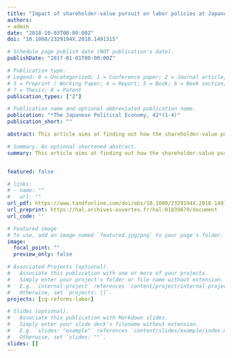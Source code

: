 ```yaml
---
title: "Impact of shareholder-value pursuit on labor policies at Japanese joint-stock companies: Case of Nikkei Index 400"
authors:
- admin
date: "2018-10-03T00:00:00Z"
doi: "10.1080/2329194X.2018.1491315"

# Schedule page publish date (NOT publication's date).
publishDate: "2017-01-01T00:00:00Z"

# Publication type.
# Legend: 0 = Uncategorized; 1 = Conference paper; 2 = Journal article;
# 3 = Preprint / Working Paper; 4 = Report; 5 = Book; 6 = Book section;
# 7 = Thesis; 8 = Patent
publication_types: ["2"]

# Publication name and optional abbreviated publication name.
publication: "*The Japanese Political Economy, 42*(1-4)"
publication_short: ""

abstract: This article aims at finding out how the shareholder-value pursuit has affected labor policies at large Japanese listed enterprises. It concentrates on the issue of labor bifurcation, whereby the proportion of nonregular employees has grown rapidly over the last two decades, currently approaching the numbers of regular employees. The externalities of increased returns to stockholders during the last two decades have been the changes in the related domains of management and labor, which I explain through the application of the political economic theory. This theory underlines the importance of inclusion into a “political bloc” for being eligible for economic benefits. Consequently, I argue that increased returns to politically privileged shareholders have been achieved at the expense of a growing proportion of unprivileged nonregular employees. The research corroborates the positive correlation between the total shareholder return and the proportion of nonregulars. On the other hand, foreign stockholding does not appear to be significantly correlated with the increase in nonregular employment. In turn, the study has found that the proportion of nonregular employees is significantly correlated with domestic ownership that characterizes higher managerial entrenchment.

# Summary. An optional shortened abstract.
summary: This article aims at finding out how the shareholder-value pursuit has affected labor policies at large Japanese listed enterprises. It concentrates on the issue of labor bifurcation.


featured: false

# links:
# - name: ""
#   url: ""
url_pdf: https://www.tandfonline.com/doi/abs/10.1080/2329194X.2018.1491315
url_preprint: https://hal.archives-ouvertes.fr/hal-01839679/document
url_code: ''

# Featured image
# To use, add an image named `featured.jpg/png` to your page's folder. 
image:
  focal_point: ""
  preview_only: false

# Associated Projects (optional).
#   Associate this publication with one or more of your projects.
#   Simply enter your project's folder or file name without extension.
#   E.g. `internal-project` references `content/project/internal-project/index.md`.
#   Otherwise, set `projects: []`.
projects: [cg-reforms-labor]

# Slides (optional).
#   Associate this publication with Markdown slides.
#   Simply enter your slide deck's filename without extension.
#   E.g. `slides: "example"` references `content/slides/example/index.md`.
#   Otherwise, set `slides: ""`.
slides: []
---
```

